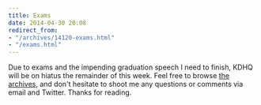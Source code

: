 ```yaml
---
title: Exams
date: 2014-04-30 20:08
redirect_from:
- "/archives/14120-exams.html"
- "/exams.html"
---
```



Due to exams and the impending graduation speech I need to finish, KDHQ will be on hiatus the remainder of this week. Feel free to browse [the archives](/archives), and don't hesitate to shoot me any questions or comments via email and Twitter. Thanks for reading.
